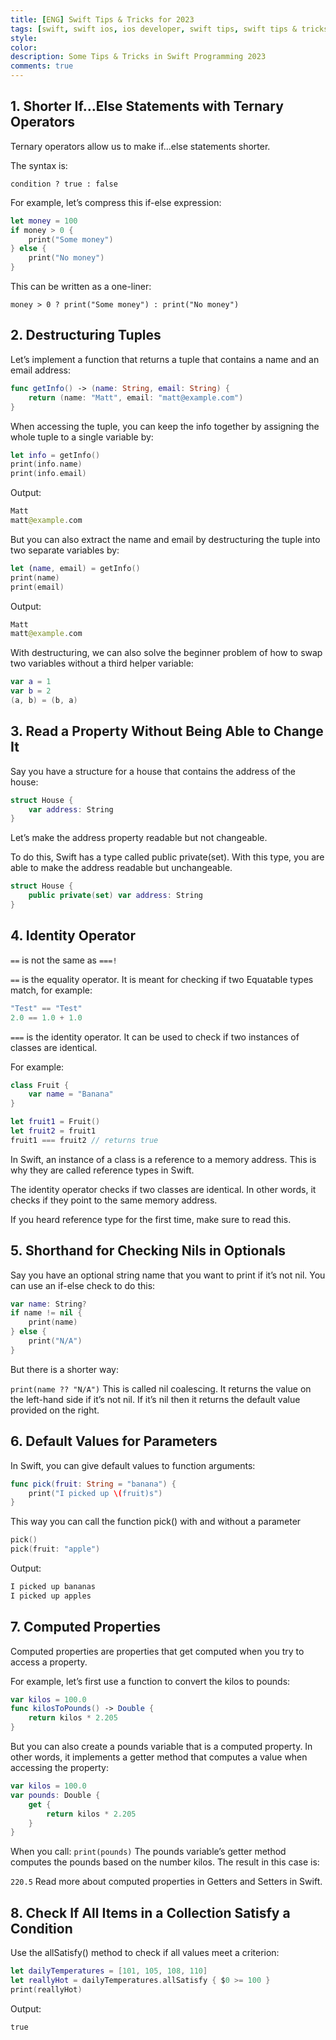 ```yaml
---
title: [ENG] Swift Tips & Tricks for 2023
tags: [swift, swift ios, ios developer, swift tips, swift tips & tricks]
style: 
color: 
description: Some Tips & Tricks in Swift Programming 2023
comments: true
---
```


## 1. Shorter If…Else Statements with Ternary Operators
Ternary operators allow us to make if...else statements shorter.

The syntax is:

`condition ? true : false`

For example, let’s compress this if-else expression:

```swift
let money = 100
if money > 0 {
    print("Some money")
} else {
    print("No money")
}
```

This can be written as a one-liner:

`money > 0 ? print("Some money") : print("No money")`

## 2. Destructuring Tuples
Let’s implement a function that returns a tuple that contains a name and an email address:

```swift
func getInfo() -> (name: String, email: String) {
    return (name: "Matt", email: "matt@example.com")
}
```

When accessing the tuple, you can keep the info together by assigning the whole tuple to a single variable by:

```swift
let info = getInfo()
print(info.name)
print(info.email)
```

Output:
```swift
Matt
matt@example.com
```

But you can also extract the name and email by destructuring the tuple into two separate variables by:

```swift
let (name, email) = getInfo()
print(name)
print(email)
```

Output:

```swift
Matt
matt@example.com
```

With destructuring, we can also solve the beginner problem of how to swap two variables without a third helper variable:

```swift
var a = 1
var b = 2
(a, b) = (b, a)
```

## 3. Read a Property Without Being Able to Change It

Say you have a structure for a house that contains the address of the house:

```swift
struct House {
    var address: String
}
```

Let’s make the address property readable but not changeable.

To do this, Swift has a type called public private(set). With this type, you are able to make the address readable but unchangeable.

```swift
struct House {
    public private(set) var address: String
}
```

## 4. Identity Operator
`==` is not the same as `===!`

`==` is the equality operator. It is meant for checking if two Equatable types match, for example:

```swift
"Test" == "Test"
2.0 == 1.0 + 1.0
```

`===` is the identity operator. It can be used to check if two instances of classes are identical.

For example:

```swift
class Fruit {
    var name = "Banana"
}

let fruit1 = Fruit()
let fruit2 = fruit1
fruit1 === fruit2 // returns true
```
In Swift, an instance of a class is a reference to a memory address. This is why they are called reference types in Swift.

The identity operator checks if two classes are identical. In other words, it checks if they point to the same memory address.

If you heard reference type for the first time, make sure to read this.

## 5. Shorthand for Checking Nils in Optionals
Say you have an optional string name that you want to print if it’s not nil. You can use an if-else check to do this:


```swift
var name: String?
if name != nil {
    print(name)
} else {
    print("N/A")
}
```
But there is a shorter way:

`print(name ?? "N/A")`
This is called nil coalescing. It returns the value on the left-hand side if it’s not nil. If it’s nil then it returns the default value provided on the right.

## 6. Default Values for Parameters
In Swift, you can give default values to function arguments:


```swift
func pick(fruit: String = "banana") {
    print("I picked up \(fruit)s")
}
```
This way you can call the function pick() with and without a parameter

```swift
pick()
pick(fruit: "apple")
```
Output:
```swift
I picked up bananas
I picked up apples
```

## 7. Computed Properties
Computed properties are properties that get computed when you try to access a property.

For example, let’s first use a function to convert the kilos to pounds:

```swift
var kilos = 100.0
func kilosToPounds() -> Double {
    return kilos * 2.205
}
```

But you can also create a pounds variable that is a computed property. In other words, it implements a getter method that computes a value when accessing the property:

```swift
var kilos = 100.0
var pounds: Double {
    get {
        return kilos * 2.205
    }
}
```
When you call:
`print(pounds)`
The pounds variable’s getter method computes the pounds based on the number kilos. The result in this case is:

`220.5`
Read more about computed properties in Getters and Setters in Swift.

## 8. Check If All Items in a Collection Satisfy a Condition
Use the allSatisfy() method to check if all values meet a criterion:

```swift
let dailyTemperatures = [101, 105, 108, 110]
let reallyHot = dailyTemperatures.allSatisfy { $0 >= 100 }
print(reallyHot)
```

Output:

`true`
